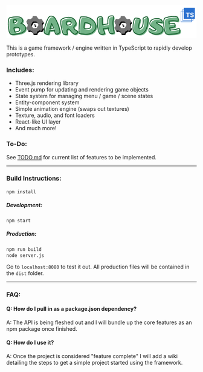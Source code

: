 <!--lint disable no-literal-urls-->
<p align="center">
    <a href="https://jjwall.github.io/BoardhouseTS/">
        <img
            alt="BoardhouseTS"
            src="./docs/assets/images/boardhouse_logo2.png"
            width="600"
        />
    </a>
</p>

This is a game framework / engine written in TypeScript to rapidly develop prototypes.

### Includes:

* Three.js rendering library
* Event pump for updating and rendering game objects
* State system for managing menu / game / scene states
* Entity-component system
* Simple animation engine (swaps out textures)
* Texture, audio, and font loaders
* React-like UI layer
* And much more!

### To-Do:
See [TODO.md](TODO.md) for current list of features to be implemented.

___
### Build Instructions:
```
npm install
```

##### Development:
```
npm start
```

##### Production:
```
npm run build
node server.js
```

Go to ``localhost:8080`` to test it out. All production files will be contained in the ``dist`` folder.
___

### FAQ:
#### Q: How do I pull in as a package.json dependency?
A: The API is being fleshed out and I will bundle up the core features as an npm package once finished.

#### Q: How do I use it?
A: Once the project is considered "feature complete" I will add a wiki detailing the steps to get a simple project started using the framework.